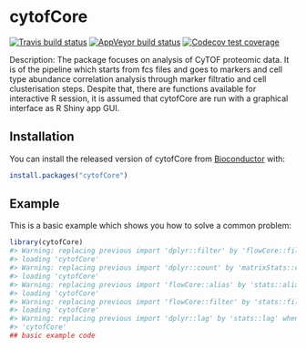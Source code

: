 
<!-- README.md is generated from README.Rmd. Please edit that file -->
cytofCore
=========

<!-- badges: start -->
[![Travis build status](https://travis-ci.org/AlexanderKononov/cytofCore.svg?branch=master)](https://travis-ci.org/AlexanderKononov/cytofCore) [![AppVeyor build status](https://ci.appveyor.com/api/projects/status/github/AlexanderKononov/cytofCore?branch=master&svg=true)](https://ci.appveyor.com/project/AlexanderKononov/cytofCore) [![Codecov test coverage](https://codecov.io/gh/AlexanderKononov/cytofCore/branch/master/graph/badge.svg)](https://codecov.io/gh/AlexanderKononov/cytofCore?branch=master) <!-- badges: end -->

Description: The package focuses on analysis of CyTOF proteomic data. It is of the pipeline which starts from fcs files and goes to markers and cell type abundance correlation analysis through marker filtratio and cell clusterisation steps. Despite that, there are functions available for interactive R session, it is assumed that cytofCore are run with a graphical interface as R Shiny app GUI.

Installation
------------

You can install the released version of cytofCore from [Bioconductor](https://www.bioconductor.org) with:

``` r
install.packages("cytofCore")
```

Example
-------

This is a basic example which shows you how to solve a common problem:

``` r
library(cytofCore)
#> Warning: replacing previous import 'dplyr::filter' by 'flowCore::filter' when
#> loading 'cytofCore'
#> Warning: replacing previous import 'dplyr::count' by 'matrixStats::count' when
#> loading 'cytofCore'
#> Warning: replacing previous import 'flowCore::alias' by 'stats::alias' when
#> loading 'cytofCore'
#> Warning: replacing previous import 'flowCore::filter' by 'stats::filter' when
#> loading 'cytofCore'
#> Warning: replacing previous import 'dplyr::lag' by 'stats::lag' when loading
#> 'cytofCore'
## basic example code
```
